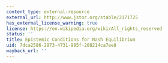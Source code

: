 ```yaml
---
content_type: external-resource
external_url: http://www.jstor.org/stable/2171725
has_external_license_warning: true
license: https://en.wikipedia.org/wiki/All_rights_reserved
status: ''
title: Epistemic Conditions for Nash Equilibrium
uid: 7dca2586-2973-4731-985f-208214ca7ee8
wayback_url: ''
---
```


